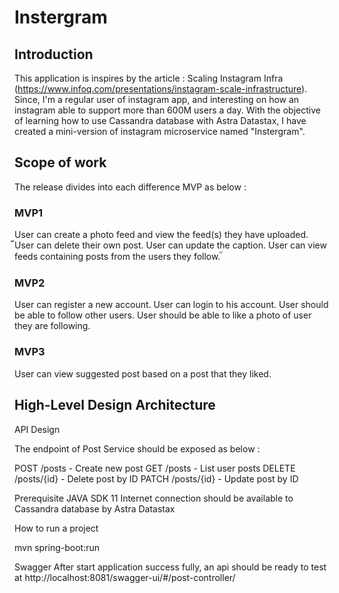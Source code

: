 # **Instergram**

## ****Introduction****

This application is inspires by the article : 
Scaling Instagram Infra (https://www.infoq.com/presentations/instagram-scale-infrastructure).
Since, I'm a regular user of instagram app, and interesting on how an instagram able to support more than 600M users a day. 
With the objective of learning how to use Cassandra database with Astra Datastax, I have created a mini-version of instagram microservice named "Instergram".

## **Scope of work**

The release divides into each difference MVP as below : 

### **MVP1**
User can create a photo feed and view the feed(s) they have uploaded.
๊๊User can delete their own post.
User can update the caption.
User can view feeds containing posts from the users they follow.
๊

### **MVP2**
User can register a new account.
User can login to his account.
User should be able to follow other users.
User should be able to like a photo of user they are following.

### **MVP3** 
User can view suggested post based on a post that they liked.

## **High-Level Design Architecture**


API Design

The endpoint of Post Service should be exposed as below :

POST   /posts      - Create new post
GET    /posts      - List user posts
DELETE /posts/{id} - Delete post by ID
PATCH  /posts/{id} - Update post by ID

Prerequisite
JAVA SDK 11
Internet connection should be available to Cassandra database by Astra Datastax

How to run a project

mvn spring-boot:run

Swagger 
After start application success fully, an api should be ready to test at
http://localhost:8081/swagger-ui/#/post-controller/



